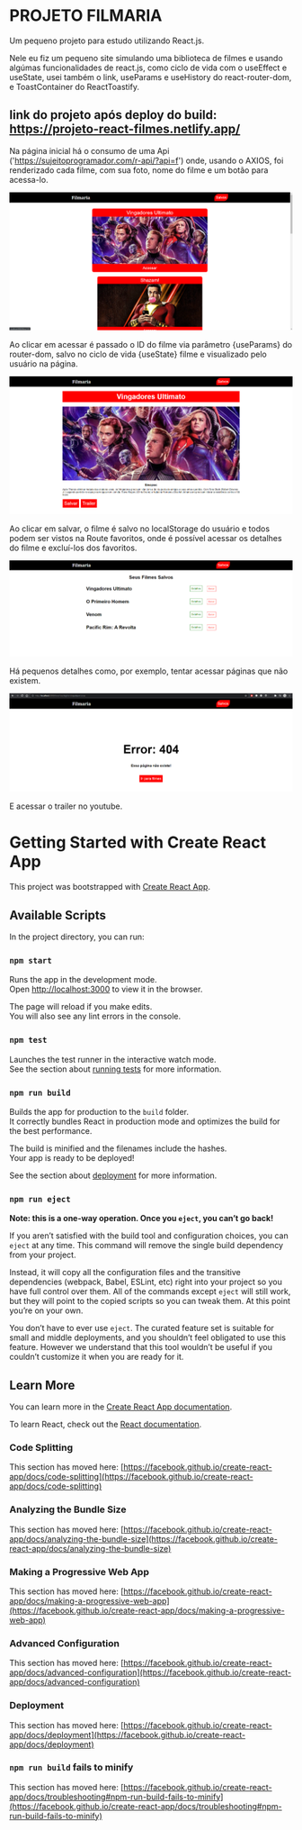 # PROJETO FILMARIA 

Um pequeno projeto para estudo utilizando React.js.

Nele eu fiz um pequeno site simulando uma biblioteca de filmes e usando algúmas funcionalidades de react.js, como ciclo de vida com o useEffect e useState, usei também o link, useParams e useHistory do react-router-dom, e ToastContainer do ReactToastify.

## link do projeto após deploy do build: https://projeto-react-filmes.netlify.app/

Na página inicial há o consumo de uma Api ('https://sujeitoprogramador.com/r-api/?api=f') onde, usando o AXIOS, foi renderizado cada filme, com sua foto, nome do filme e um botão para acessa-lo.

<p align="center">
  <img src="src/assets/img1.png"/>
<p/>

Ao clicar em acessar é passado o ID do filme via parâmetro {useParams} do router-dom, salvo no ciclo de vida {useState} filme e visualizado pelo usuário na página.

<p align="center">
  <img src="src/assets/img 2.png"/>
<p/>

Ao clicar em salvar, o filme é salvo no localStorage do usuário e todos podem ser vistos na Route favoritos, onde é possível acessar os detalhes do filme e excluí-los dos favoritos.

<p align="center">
  <img src="src/assets/img 3.png"/>
<p/>

Há pequenos detalhes como, por exemplo, tentar acessar páginas que não existem.

<p align="center">
  <img src="src/assets/img 4.png"/>
<p/>

E acessar o trailer no youtube.


# Getting Started with Create React App

This project was bootstrapped with [Create React App](https://github.com/facebook/create-react-app).

## Available Scripts

In the project directory, you can run:

### `npm start`

Runs the app in the development mode.\
Open [http://localhost:3000](http://localhost:3000) to view it in the browser.

The page will reload if you make edits.\
You will also see any lint errors in the console.

### `npm test`

Launches the test runner in the interactive watch mode.\
See the section about [running tests](https://facebook.github.io/create-react-app/docs/running-tests) for more information.

### `npm run build`

Builds the app for production to the `build` folder.\
It correctly bundles React in production mode and optimizes the build for the best performance.

The build is minified and the filenames include the hashes.\
Your app is ready to be deployed!

See the section about [deployment](https://facebook.github.io/create-react-app/docs/deployment) for more information.

### `npm run eject`

**Note: this is a one-way operation. Once you `eject`, you can’t go back!**

If you aren’t satisfied with the build tool and configuration choices, you can `eject` at any time. This command will remove the single build dependency from your project.

Instead, it will copy all the configuration files and the transitive dependencies (webpack, Babel, ESLint, etc) right into your project so you have full control over them. All of the commands except `eject` will still work, but they will point to the copied scripts so you can tweak them. At this point you’re on your own.

You don’t have to ever use `eject`. The curated feature set is suitable for small and middle deployments, and you shouldn’t feel obligated to use this feature. However we understand that this tool wouldn’t be useful if you couldn’t customize it when you are ready for it.

## Learn More

You can learn more in the [Create React App documentation](https://facebook.github.io/create-react-app/docs/getting-started).

To learn React, check out the [React documentation](https://reactjs.org/).

### Code Splitting

This section has moved here: [https://facebook.github.io/create-react-app/docs/code-splitting](https://facebook.github.io/create-react-app/docs/code-splitting)

### Analyzing the Bundle Size

This section has moved here: [https://facebook.github.io/create-react-app/docs/analyzing-the-bundle-size](https://facebook.github.io/create-react-app/docs/analyzing-the-bundle-size)

### Making a Progressive Web App

This section has moved here: [https://facebook.github.io/create-react-app/docs/making-a-progressive-web-app](https://facebook.github.io/create-react-app/docs/making-a-progressive-web-app)

### Advanced Configuration

This section has moved here: [https://facebook.github.io/create-react-app/docs/advanced-configuration](https://facebook.github.io/create-react-app/docs/advanced-configuration)

### Deployment

This section has moved here: [https://facebook.github.io/create-react-app/docs/deployment](https://facebook.github.io/create-react-app/docs/deployment)

### `npm run build` fails to minify

This section has moved here: [https://facebook.github.io/create-react-app/docs/troubleshooting#npm-run-build-fails-to-minify](https://facebook.github.io/create-react-app/docs/troubleshooting#npm-run-build-fails-to-minify)
